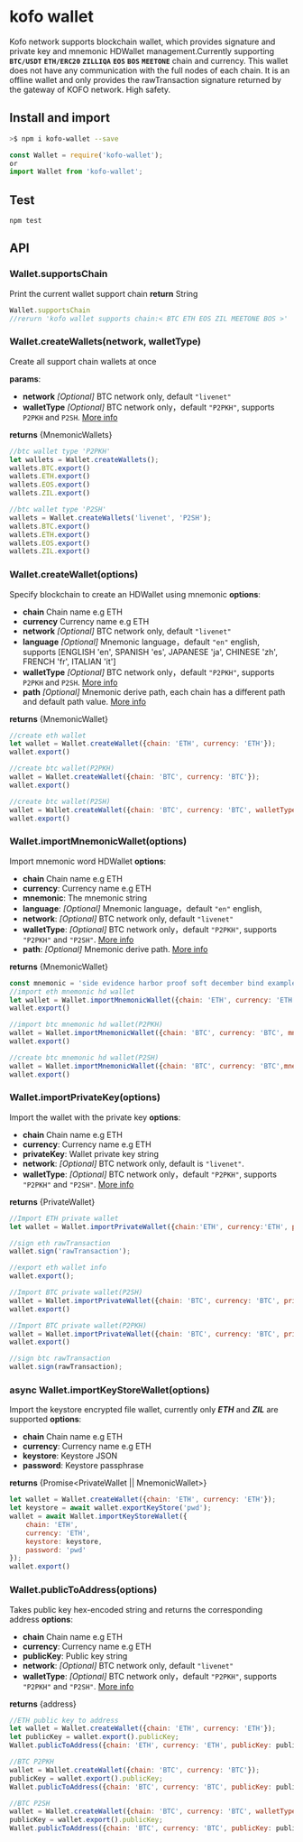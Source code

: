 # kofo wallet
Kofo network supports blockchain wallet, which provides signature and private key and mnemonic HDWallet management.Currently supporting **`BTC/USDT`** **`ETH/ERC20`** **`ZILLIQA`** **`EOS`** **`BOS`** **`MEETONE`** chain and currency.
This wallet does not have any communication with the full nodes of each chain. It is an offline wallet and only provides the rawTransaction signature returned by the gateway of KOFO network. High safety.

## Install and import

```bash
>$ npm i kofo-wallet --save
```
```js
const Wallet = require('kofo-wallet');
or
import Wallet from 'kofo-wallet';
```

## Test
```
npm test
```

## API
### Wallet.supportsChain
Print the current wallet support chain
**return** String
```js
Wallet.supportsChain
//rerurn 'kofo wallet supports chain:< BTC ETH EOS ZIL MEETONE BOS >'
```
### Wallet.createWallets(network, walletType)
Create all support chain wallets at once

**params**:
 * **network** *[Optional]* BTC network only, default `"livenet"`
 * **walletType** *[Optional]* BTC network only，default `"P2PKH"`,  supports `P2PKH` and `P2SH`. [More info](https://en.bitcoin.it/wiki/Address)

**returns** {MnemonicWallets}
```js
//btc wallet type 'P2PKH'
let wallets = Wallet.createWallets();
wallets.BTC.export()
wallets.ETH.export()
wallets.EOS.export()
wallets.ZIL.export()

//btc wallet type 'P2SH'
wallets = Wallet.createWallets('livenet', 'P2SH');
wallets.BTC.export()
wallets.ETH.export()
wallets.EOS.export()
wallets.ZIL.export()
```
### Wallet.createWallet(options)
Specify blockchain to create an HDWallet using mnemonic
**options**:
 * **chain**  Chain name e.g ETH
 * **currency**  Currency name e.g ETH
 * **network**  *[Optional]* BTC network only, default `"livenet"`
 * **language**  *[Optional]* Mnemonic language，default `"en"` english, supports [ENGLISH 'en', SPANISH 'es', JAPANESE 'ja', CHINESE 'zh', FRENCH 'fr', ITALIAN 'it']
 * **walletType**  *[Optional]* BTC network only，default `"P2PKH"`,  supports `P2PKH` and `P2SH`. [More info](https://en.bitcoin.it/wiki/Address)
 * **path**  *[Optional]* Mnemonic derive path, each chain has a different path and default path value. [More info](https://github.com/bitcoin/bips/blob/master/bip-0044.mediawiki)

**returns** {MnemonicWallet}
```js
//create eth wallet
let wallet = Wallet.createWallet({chain: 'ETH', currency: 'ETH'});
wallet.export()

//create btc wallet(P2PKH)
wallet = Wallet.createWallet({chain: 'BTC', currency: 'BTC'});
wallet.export()

//create btc wallet(P2SH)
wallet = Wallet.createWallet({chain: 'BTC', currency: 'BTC', walletType: 'P2SH'});
wallet.export()
```


### Wallet.importMnemonicWallet(options)
Import mnemonic word HDWallet
**options**:
* **chain** Chain name e.g ETH
* **currency**: Currency name e.g ETH
* **mnemonic**: The mnemonic string
* **language**: *[Optional]* Mnemonic language，default `"en"` english,
* **network**: *[Optional]* BTC network only, default `"livenet"`
* **walletType**: *[Optional]* BTC network only，default `"P2PKH"`, supports `"P2PKH"` and `"P2SH"`. [More info](https://en.bitcoin.it/wiki/Address)
* **path**: *[Optional]* Mnemonic derive path. [More info](https://github.com/bitcoin/bips/blob/master/bip-0044.mediawiki)

**returns** {MnemonicWallet}
```js
const mnemonic = 'side evidence harbor proof soft december bind example immense give cancel oven';
//import eth mnemonic hd wallet
let wallet = Wallet.importMnemonicWallet({chain: 'ETH', currency: 'ETH', mnemonic: mnemonic});
wallet.export()

//import btc mnemonic hd wallet(P2PKH)
wallet = Wallet.importMnemonicWallet({chain: 'BTC', currency: 'BTC', mnemonic:mnemonic});
wallet.export()

//create btc mnemonic hd wallet(P2SH)
wallet = Wallet.importMnemonicWallet({chain: 'BTC', currency: 'BTC',mnemonic: mnemonic, walletType: 'P2SH'});
wallet.export()
```

### Wallet.importPrivateKey(options)
Import the wallet with the private key
**options**:
* **chain** Chain name e.g ETH
* **currency**: Currency name e.g ETH
* **privateKey**: Wallet private key string
* **network**: *[Optional]* BTC network only, default is `"livenet"`.
* **walletType**: *[Optional]* BTC network only，default `"P2PKH"`, supports `"P2PKH"` and `"P2SH"`. [More info](https://en.bitcoin.it/wiki/Address)

**returns** {PrivateWallet}
```js
//Import ETH private wallet
let wallet = Wallet.importPrivateWallet({chain:'ETH', currency:'ETH', privateKey:'07FED02BDB20EFE5297445472E2AD0647C9E288A5E28A4E0C7C18CEEFC09B470'});

//sign eth rawTransaction
wallet.sign('rawTransaction');

//export eth wallet info
wallet.export();

//Import BTC private wallet(P2SH)
wallet = Wallet.importPrivateWallet({chain: 'BTC', currency: 'BTC', privateKey:'L4djGpF8XrBoNQKitkT4S398Q8NijEzcdWayGPCS4hXnMDMTfbk2', walletType:'P2SH');
wallet.export()

//Import BTC private wallet(P2PKH)
wallet = Wallet.importPrivateWallet({chain: 'BTC', currency: 'BTC', privateKey:'L4djGpF8XrBoNQKitkT4S398Q8NijEzcdWayGPCS4hXnMDMTfbk2'});
wallet.export()

//sign btc rawTransaction
wallet.sign(rawTransaction);
```

### async Wallet.importKeyStoreWallet(options)
Import the keystore encrypted file wallet, currently only ***ETH*** and ***ZIL*** are supported
**options**:
* **chain** Chain name e.g ETH
* **currency**: Currency name e.g ETH
* **keystore**: Keystore JSON
* **password**: Keystore passphrase

**returns** {Promise<PrivateWallet || MnemonicWallet>}
```js
let wallet = Wallet.createWallet({chain: 'ETH', currency: 'ETH'});
let keystore = await wallet.exportKeyStore('pwd');
wallet = await Wallet.importKeyStoreWallet({
    chain: 'ETH',
    currency: 'ETH',
    keystore: keystore,
    password: 'pwd'
});
wallet.export()
```
### Wallet.publicToAddress(options)
Takes public key hex-encoded string and returns the corresponding address
**options**:
* **chain** Chain name e.g ETH
* **currency**: Currency name e.g ETH
* **publicKey**: Public key string
* **network**: *[Optional]* BTC network only, default `"livenet"`
* **walletType**:  *[Optional]* BTC network only，default `"P2PKH"`, supports `"P2PKH"` and `"P2SH"`. [More info](https://en.bitcoin.it/wiki/Address)

**returns** {address}
```js
//ETH public key to address
let wallet = Wallet.createWallet({chain: 'ETH', currency: 'ETH'});
let publicKey = wallet.export().publicKey;
Wallet.publicToAddress({chain: 'ETH', currency: 'ETH', publicKey: publicKey})

//BTC P2PKH
wallet = Wallet.createWallet({chain: 'BTC', currency: 'BTC'});
publicKey = wallet.export().publicKey;
Wallet.publicToAddress({chain: 'BTC', currency: 'BTC', publicKey: publicKey})

//BTC P2SH
wallet = Wallet.createWallet({chain: 'BTC', currency: 'BTC', walletType: 'P2SH'});
publicKey = wallet.export().publicKey;
Wallet.publicToAddress({chain: 'BTC', currency: 'BTC', publicKey: publicKey, walletType: 'P2SH'})
```